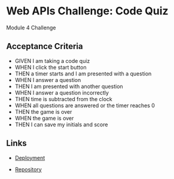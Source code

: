# Web APIs Challenge: Code Quiz
Module 4 Challenge

## Acceptance Criteria
* GIVEN I am taking a code quiz
* WHEN I click the start button
* THEN a timer starts and I am presented with a question
* WHEN I answer a question
* THEN I am presented with another question
* WHEN I answer a question incorrectly
* THEN time is subtracted from the clock
* WHEN all questions are answered or the timer reaches 0
* THEN the game is over
* WHEN the game is over
* THEN I can save my initials and score

## Links
* [Deployment](https://mcbariekman.github.io/Web-APIs_Code-Quiz_module-4_challenge/)

* [Repository](https://github.com/mcbariekman/Web-APIs_Code-Quiz_module-4_challenge)
